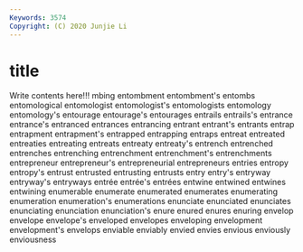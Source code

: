 ```yaml
---
Keywords: 3574
Copyright: (C) 2020 Junjie Li
---
```


# title

Write contents here!!!
mbing 
entombment 
entombment's 
entombs 
entomological 
entomologist
entomologist's 
entomologists 
entomology 
entomology's 
entourage 
entourage's 
entourages 
entrails 
entrails's 
entrance
entrance's 
entranced 
entrances 
entrancing 
entrant 
entrant's 
entrants 
entrap 
entrapment 
entrapment's
entrapped 
entrapping 
entraps 
entreat 
entreated 
entreaties 
entreating 
entreats 
entreaty 
entreaty's
entrench 
entrenched 
entrenches 
entrenching 
entrenchment 
entrenchment's 
entrenchments 
entrepreneur 
entrepreneur's 
entrepreneurial
entrepreneurs 
entries 
entropy 
entropy's 
entrust 
entrusted 
entrusting 
entrusts 
entry 
entry's
entryway 
entryway's 
entryways 
entrée 
entrée's 
entrées 
entwine 
entwined 
entwines 
entwining
enumerable 
enumerate 
enumerated 
enumerates 
enumerating 
enumeration 
enumeration's 
enumerations 
enunciate 
enunciated
enunciates 
enunciating 
enunciation 
enunciation's 
enure 
enured 
enures 
enuring 
envelop 
envelope
envelope's 
enveloped 
envelopes 
enveloping 
envelopment 
envelopment's 
envelops 
enviable 
enviably 
envied
envies 
envious 
enviously 
enviousness 
